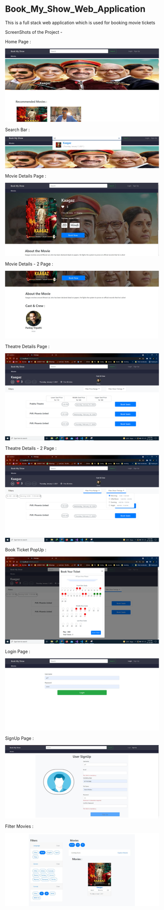 # Book_My_Show_Web_Application
 This is a full stack web application which is used for booking movie tickets

ScreenShots of the Project - 


Home Page : 

![home](https://raw.githubusercontent.com/THE-VR7/Book_My_Show_Web_Application/main/Sc/Home_Page.JPG)


Search Bar : 

![search](https://raw.githubusercontent.com/THE-VR7/Book_My_Show_Web_Application/main/Sc/search_bar.JPG)


Movie Details Page : 

![details](https://raw.githubusercontent.com/THE-VR7/Book_My_Show_Web_Application/main/Sc/Movie_detail.JPG)


Movie Details - 2 Page : 

![details-2](https://github.com/THE-VR7/Book_My_Show_Web_Application/blob/main/Sc/Movie_detail1.JPG)


Theatre Details Page : 

![theatre](https://raw.githubusercontent.com/THE-VR7/Book_My_Show_Web_Application/main/Sc/TheatreDetail-1.png)


Theatre Details - 2 Page : 

![theatre-2](https://raw.githubusercontent.com/THE-VR7/Book_My_Show_Web_Application/main/Sc/TheatreDetail-2.png)


Book Ticket PopUp :

![book](https://raw.githubusercontent.com/THE-VR7/Book_My_Show_Web_Application/main/Sc/BookTicket.png)


Login Page :

![login](https://raw.githubusercontent.com/THE-VR7/Book_My_Show_Web_Application/main/Sc/Login.JPG)


SignUp Page :

![signup](https://raw.githubusercontent.com/THE-VR7/Book_My_Show_Web_Application/main/Sc/SignUp.JPG)


Filter Movies :

![filter](https://raw.githubusercontent.com/THE-VR7/Book_My_Show_Web_Application/main/Sc/FilterMovies.JPG)




